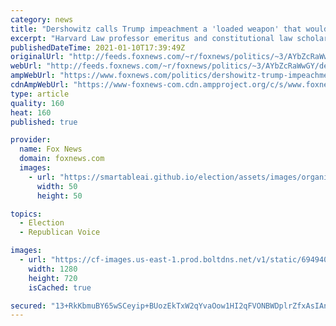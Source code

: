 ```yaml
---
category: news
title: "Dershowitz calls Trump impeachment a 'loaded weapon' that would be 'so dangerous to the Constitution'"
excerpt: "Harvard Law professor emeritus and constitutional law scholar Alan Dershowitz said that while he does not believe it would result in a Senate trial, impeaching President Trump over what he said in an address prior to protesters storming the Capitol building on Wednesday would provide a \"loaded weapon\""
publishedDateTime: 2021-01-10T17:39:49Z
originalUrl: "http://feeds.foxnews.com/~r/foxnews/politics/~3/AYbZcRaWwGY/dershowitz-trump-impeachment-loaded-weapon-dangerous-constitution"
webUrl: "http://feeds.foxnews.com/~r/foxnews/politics/~3/AYbZcRaWwGY/dershowitz-trump-impeachment-loaded-weapon-dangerous-constitution"
ampWebUrl: "https://www.foxnews.com/politics/dershowitz-trump-impeachment-loaded-weapon-dangerous-constitution.amp"
cdnAmpWebUrl: "https://www-foxnews-com.cdn.ampproject.org/c/s/www.foxnews.com/politics/dershowitz-trump-impeachment-loaded-weapon-dangerous-constitution.amp"
type: article
quality: 160
heat: 160
published: true

provider:
  name: Fox News
  domain: foxnews.com
  images:
    - url: "https://smartableai.github.io/election/assets/images/organizations/foxnews.com-50x50.jpg"
      width: 50
      height: 50

topics:
  - Election
  - Republican Voice

images:
  - url: "https://cf-images.us-east-1.prod.boltdns.net/v1/static/694940094001/7e261edb-993c-4462-a43f-7b8bc27294f3/dbae9707-b9f7-49a0-8d78-aa793b6188a1/1280x720/match/image.jpg"
    width: 1280
    height: 720
    isCached: true

secured: "13+RkKbmuBY65wSCeyip+BUozEkTxW2qYvaOow1HI2qFVONBWDplrZfxAsIAnXGQJDnkISuEJcHGcK+6JZvoSHQ5TKUJLrL+YhSZThtNB2jGlOK990nTMaO4wYwtHKCphJZO3uevorjWvrlQA8KzpVALSNrldM8TDeoUz7UwdV1+6l0bpXELMxe0AlSFp12lAbnTw5atEP8uhM+hSP8SKX2++80haRDgIzAOY90Ug0vuPcJG4NHEWIhUvMD1UjLBIFjQoGLwGVuY86bFhZJ/THFq/IMLxqlWbOC2JWfOmow/cZrLjR6yURRwDZX6bW6xhLwG8IUGqXqRZlBvRrQL3rJZ7EOqK0bWCB8SD1DGE0w=;9hcHI+qoCDTt0pmSuWmX6w=="
---
```


